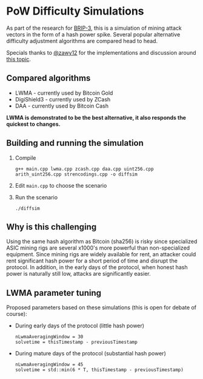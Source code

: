 # PoW Difficulty Simulations

As part of the research for [BRIP-3](https://github.com/bitcoinroyale/whitepaper/issues/17), this is a simulation of mining attack vectors in the form of a hash power spike. Several popular alternative difficulty adjustment algorithms are compared head to head.

Specials thanks to [@zawy12](https://github.com/zawy12) for the implementations and discussion around [this topic](https://github.com/zawy12/difficulty-algorithms).

## Compared algorithms

  * LWMA - currently used by Bitcoin Gold
  * DigiShield3 - currently used by ZCash
  * DAA - currently used by Bitcoin Cash

**LWMA is demonstrated to be the best alternative, it also responds the quickest to changes.**

## Building and running the simulation

1. Compile
    ```
    g++ main.cpp lwma.cpp zcash.cpp daa.cpp uint256.cpp arith_uint256.cpp strencodings.cpp -o diffsim
    ```

2. Edit `main.cpp` to choose the scenario

3. Run the scenario
    ```
    ./diffsim
    ```

## Why is this challenging

Using the same hash algorithm as Bitcoin (sha256) is risky since specialized ASIC mining rigs are several x1000's more powerful than non-specialized equipment. Since mining rigs are widely available for rent, an attacker could rent significant hash power for a short period of time and disrupt the protocol. In addition, in the early days of the protocol, when honest hash power is naturally still low, attacks are significantly easier.

## LWMA parameter tuning

Proposed parameters based on these simulations (this is open for debate of course):

* During early days of the protocol (little hash power)
    ```
    nLwmaAveragingWindow = 30
    solvetime = thisTimestamp - previousTimestamp
    ```
* During mature days of the protocol (substantial hash power)
    ```
    nLwmaAveragingWindow = 45
    solvetime = std::min(6 * T, thisTimestamp - previousTimestamp)
    ```
